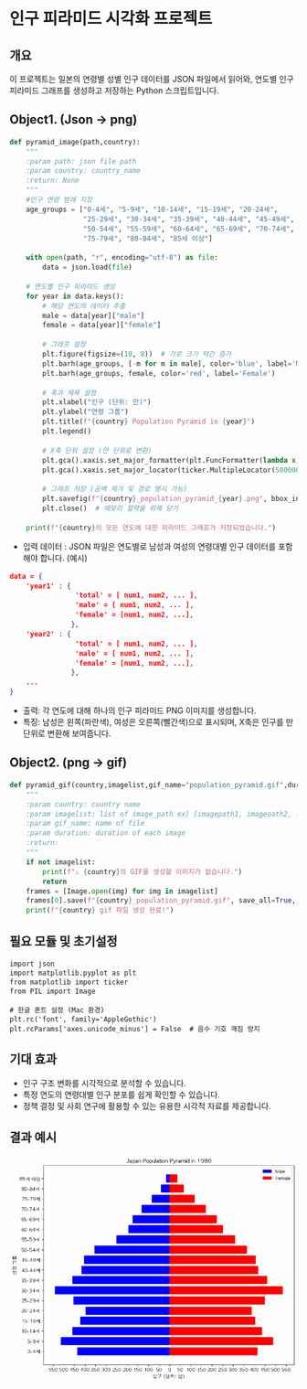 # 인구 피라미드 시각화 프로젝트

## 개요
이 프로젝트는 일본의 연령별 성별 인구 데이터를 JSON 파일에서 읽어와, 연도별 인구 피라미드 그래프를 생성하고 저장하는 Python 스크립트입니다.

## Object1. (Json -> png)
```python
def pyramid_image(path,country):
    """
    :param path: json file path
    :param country: country_name
    :return: None
    """
    #인구 연령 범례 지정
    age_groups = ["0-4세", "5-9세", "10-14세", "15-19세", "20-24세",
                  "25-29세", "30-34세", "35-39세", "40-44세", "45-49세",
                  "50-54세", "55-59세", "60-64세", "65-69세", "70-74세",
                  "75-79세", "80-84세", "85세 이상"]

    with open(path, "r", encoding="utf-8") as file:
        data = json.load(file) 

    # 연도별 인구 피라미드 생성
    for year in data.keys():
        # 해당 연도의 데이터 추출
        male = data[year]["male"]
        female = data[year]["female"]

        # 그래프 설정
        plt.figure(figsize=(10, 8))  # 가로 크기 약간 증가
        plt.barh(age_groups, [-m for m in male], color='blue', label='Male')  # 음수로 남성
        plt.barh(age_groups, female, color='red', label='Female')             # 양수로 여성

        # 축과 제목 설정
        plt.xlabel("인구 (단위: 만)")
        plt.ylabel("연령 그룹")
        plt.title(f"{country} Population Pyramid in {year}")
        plt.legend()

        # X축 단위 설정 (만 단위로 변환)
        plt.gca().xaxis.set_major_formatter(plt.FuncFormatter(lambda x, _: f'{int(abs(x) / 10000):,}'))
        plt.gca().xaxis.set_major_locator(ticker.MultipleLocator(500000))  # 50만 단위로 조정

        # 그래프 저장 (공백 제거 및 경로 명시 가능)
        plt.savefig(f"{country}_population_pyramid_{year}.png", bbox_inches='tight')
        plt.close()  # 메모리 절약을 위해 닫기

    print(f"{country}의 모든 연도에 대한 피라미드 그래프가 저장되었습니다.")
```
- 입력 데이터 : JSON 파일은 연도별로 남성과 여성의 연령대별 인구 데이터를 포함해야 합니다. 
(예시)
```json
data = {
    'year1' : {
                'total' = [ num1, num2, ... ],
                'male' = [ num1, num2, ... ],
                'female' = [num1, num2, ...],
               },
    'year2' : {
                'total' = [ num1, num2, ... ],
                'male' = [ num1, num2, ... ],
                'female' = [num1, num2, ...],
               },
    ...
}
```
- 출력: 각 연도에 대해 하나의 인구 피라미드 PNG 이미지를 생성합니다.
- 특징: 남성은 왼쪽(파란색), 여성은 오른쪽(빨간색)으로 표시되며, X축은 인구를 만 단위로 변환해 보여줍니다.

## Object2. (png -> gif)
```python
def pyramid_gif(country,imagelist,gif_name="population_pyramid.gif",duration=500):
    """
    :param country: country name
    :param imagelist: list of image_path ex) [imagepath1, imageoath2, ... ]
    :param gif_name: name of file
    :param duration: duration of each image
    :return:
    """
    if not imagelist:
        print(f"⚠ {country}의 GIF를 생성할 이미지가 없습니다.")
        return
    frames = [Image.open(img) for img in imagelist]
    frames[0].save(f"{country}_population_pyramid.gif", save_all=True, append_images=frames[1:], duration=duration, loop=0)
    print(f"{country} gif 파일 생성 완료!")
```



## 필요 모듈 및 초기설정 
```
import json
import matplotlib.pyplot as plt
from matplotlib import ticker
from PIL import Image

# 한글 폰트 설정 (Mac 환경)
plt.rc('font', family='AppleGothic')
plt.rcParams['axes.unicode_minus'] = False  # 음수 기호 깨짐 방지
```


## 기대 효과
- 인구 구조 변화를 시각적으로 분석할 수 있습니다.
- 특정 연도의 연령대별 인구 분포를 쉽게 확인할 수 있습니다.
- 정책 결정 및 사회 연구에 활용할 수 있는 유용한 시각적 자료를 제공합니다.

## 결과 예시

![Japanese population from 1980 to 2020](https://github.com/cbh456746/Population_pyramid/blob/main/japan_population_pyramid.gif)


